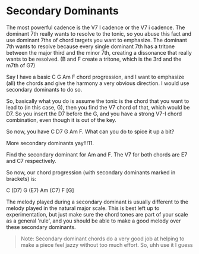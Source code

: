# Secondary Dominants

The most powerful cadence is the V7 I cadence or the V7 i cadence. The dominant 7th really wants to resolve to the tonic, so you abuse this fact and use dominant 7ths of chord targets you want to emphasize. The dominant 7th wants to resolve because every single dominant 7th has a tritone between the major third and the minor 7th, creating a dissonance that really wants to be resolved. (B and F create a tritone, which is the 3rd and the m7th of G7)

Say I have a basic C G Am F chord progression, and I want to emphasize (all) the chords and give the harmony a very obvious direction. I would use secondary dominants to do so.

So, basically what you do is assume the tonic is the chord that you want to lead to (in this case, G), then you find the V7 chord of that, which would be D7. So you insert the D7 before the G, and you have a strong V7-I chord combination, even though it is out of the key.

So now, you have C D7 G Am F. What can you do to spice it up a bit?

More secondary dominants yay!!!11.

Find the secondary dominant for Am and F. The V7 for both chords are E7 and C7 respectively.

So now, our chord progression (with secondary dominants marked in brackets) is:

C (D7) G (E7) Am (C7) F [G]

The melody played during a secondary dominant is usually different to the melody played in the natural major scale. This is best left up to experimentation, but just make sure the chord tones are part of your scale as a general 'rule', and you should be able to make a good melody over these secondary dominants.

> Note: Secondary dominant chords do a very good job at helping to make a piece feel jazzy without too much effort. So, uhh use it I guess
